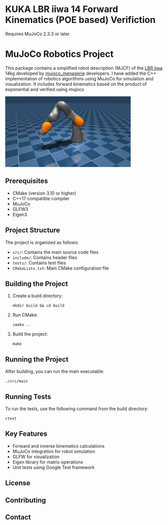 # KUKA LBR iiwa 14 Forward Kinematics (POE based) Verifiction

Requires MuJoCo 2.3.3 or later.

# MuJoCo Robotics Project

This package contains a simplified robot description (MJCF) of the [LBR iiwa](https://www.kuka.com/en-us/products/robotics-systems/industrial-robots/lbr-iiwa) 14kg developed by [mujoco_menagerie](https://www.bing.com/search?pglt=673&q=mujoco_menagerie&cvid=8f9cd7201ba741a7aa50020d20a1cfc5&gs_lcrp=EgZjaHJvbWUyBggAEEUYOdIBCDEwMjhqMGoxqAIAsAIA&FORM=ANNTA1&PC=U531) developers. 
I have added the C++ implementation of robotics algorithms using MuJoCo for simulation and visualization. It includes forward kinematics based on the product of exponential and verified using mujoco

<p float="left">
  <img src="iiwa_14.png" width="400">
</p>


## Prerequisites

- CMake (version 3.10 or higher)
- C++17 compatible compiler
- MuJoCo
- GLFW3
- Eigen3

## Project Structure

The project is organized as follows:

- `src/`: Contains the main source code files
- `include/`: Contains header files
- `tests/`: Contains test files
- `CMakeLists.txt`: Main CMake configuration file

## Building the Project

1. Create a build directory:
   ```
   mkdir build && cd build
   ```

2. Run CMake:
   ```
   cmake ..
   ```

3. Build the project:
   ```
   make
   ```

## Running the Project

After building, you can run the main executable:

```
./src/main
```

## Running Tests

To run the tests, use the following command from the build directory:

```
ctest
```

## Key Features

- Forward and inverse kinematics calculations
- MuJoCo integration for robot simulation
- GLFW for visualization
- Eigen library for matrix operations
- Unit tests using Google Test framework

## License


## Contributing


## Contact



